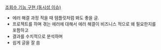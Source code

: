 [조회수 기능 구현 (동시성 이슈)](https://velog.io/@hyeok_1212/%EC%A1%B0%ED%9A%8C%EC%88%98-%EC%A0%95%ED%95%A9%EC%84%B1)
- 에러 해결 과정 적을 때 템플릿처럼 봐도 좋을 글.
- 프로젝트를 하며 겪는 에러에 대해서 에러 해결이 비즈니스 적으로 왜 필요한지를 포함하고
- 결과를 수치적으로 분석하며 
- 쉽게 글을 잘 씀 